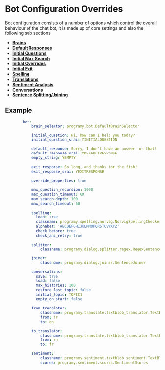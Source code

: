 # Bot Configuration Overrides

Bot configuration consists of a number of options which control the overall behaviour of the chat bot, it is made up of core settings and also the following sub sections

* **[Brains](./Config_Bot_Brains)**
* **[Default Responses](./Config_Bot_Defaults)**
* **[Initial Questions](./Config_Bot_Questions)**
* **[Initial Max Search](./Config_Bot_MaxSearch)**
* **[Initial Overrides](./Config_Bot_Overrrides)**
* **[Initial Exit](./Config_Bot_Exit)**
* **[Spelling](./Config_Bot_Spelling)**
* **[Translations](./Config_Bot_Translation)**
* **[Sentiment Analysis](./Config_Bot_Sentiment)**
* **[Conversations](./Config_Bot_Conversation)**
* **[Sentence Splitting/Joining](./Config_Bot_Sentence)**

## Example

```yaml
        bot:
            brain_selector: programy.bot.DefaultBrainSelector

            initial_question: Hi, how can I help you today?
            initial_question_srai: YINITIALQUESTION

            default_response: Sorry, I don't have an answer for that!
            default_response_srai: YDEFAULTRESPONSE
            empty_string: YEMPTY
            
            exit_response: So long, and thanks for the fish!
            exit_response_srai: YEXITRESPONSE
            
            override_properties: true
            
            max_question_recursion: 1000
            max_question_timeout: 60
            max_search_depth: 100
            max_search_timeout: 60
            
            spelling:
              load: true
              classname: programy.spelling.norvig.NorvigSpellingChecker
              alphabet: 'ABCDEFGHIJKLMNOPQRSTUVWXYZ'
              check_before: true
              check_and_retry: true
              
            splitter:
                classname: programy.dialog.splitter.regex.RegexSentenceSplitter

            joiner:
                classname: programy.dialog.joiner.SentenceJoiner

            conversations:
              save: true
              load: false
              max_histories: 100
              restore_last_topic: false
              initial_topic: TOPIC1
              empty_on_start: false
        
            from_translator:
                classname: programy.translate.textblob_translator.TextBlobTranslator
                from: fr
                to: en 

            to_translator:
                classname: programy.translate.textblob_translator.TextBlobTranslator
                from: en
                to: fr

            sentiment:
                classname: programy.sentiment.textblob_sentiment.TextBlobSentimentAnalyser
                scores: programy.sentiment.scores.SentimentScores
```